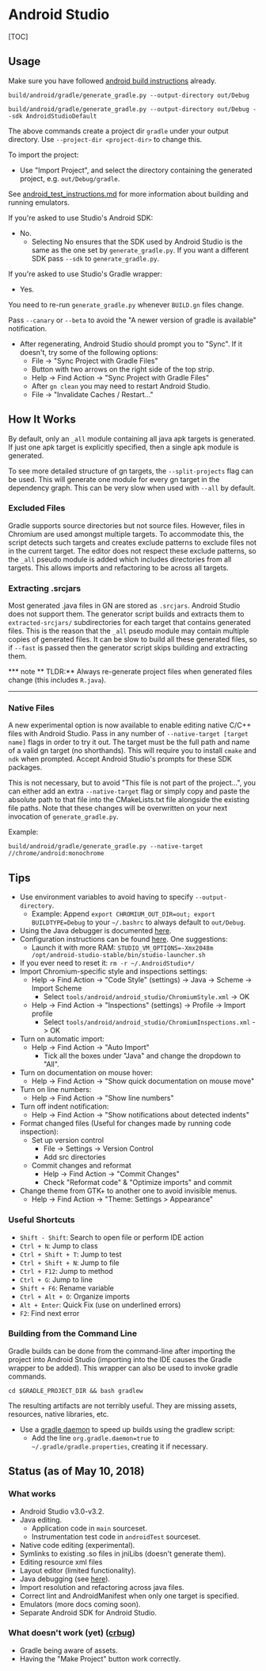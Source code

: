 # Android Studio

[TOC]

## Usage

Make sure you have followed
[android build instructions](android_build_instructions.md) already.

```shell
build/android/gradle/generate_gradle.py --output-directory out/Debug
```

```shell
build/android/gradle/generate_gradle.py --output-directory out/Debug --sdk AndroidStudioDefault
```

The above commands create a project dir `gradle` under your output directory.
Use `--project-dir <project-dir>` to change this.

To import the project:
* Use "Import Project", and select the directory containing the generated
  project, e.g. `out/Debug/gradle`.

See [android_test_instructions.md](android_test_instructions.md#Using-Emulators)
for more information about building and running emulators.

If you're asked to use Studio's Android SDK:
* No.
    * Selecting No ensures that the SDK used by Android Studio is the same as
      the one set by `generate_gradle.py`. If you want a different SDK pass
      `--sdk` to `generate_gradle.py`.

If you're asked to use Studio's Gradle wrapper:
* Yes.

You need to re-run `generate_gradle.py` whenever `BUILD.gn` files change.

Pass `--canary` or `--beta` to avoid the "A newer version of gradle is
available" notification.

* After regenerating, Android Studio should prompt you to "Sync". If it
  doesn't, try some of the following options:
    * File -&gt; "Sync Project with Gradle Files"
    * Button with two arrows on the right side of the top strip.
    * Help -&gt; Find Action -&gt; "Sync Project with Gradle Files"
    * After `gn clean` you may need to restart Android Studio.
    * File -&gt; "Invalidate Caches / Restart..."

## How It Works

By default, only an `_all` module containing all java apk targets is generated.
If just one apk target is explicitly specified, then a single apk module is
generated.

To see more detailed structure of gn targets, the `--split-projects` flag can
be used. This will generate one module for every gn target in the dependency
graph. This can be very slow when used with `--all` by default.

### Excluded Files

Gradle supports source directories but not source files. However, files in
Chromium are used amongst multiple targets. To accommodate this, the script
detects such targets and creates exclude patterns to exclude files not in the
current target. The editor does not respect these exclude patterns, so the
`_all` pseudo module is added which includes directories from all targets. This
allows imports and refactoring to be across all targets.

### Extracting .srcjars

Most generated .java files in GN are stored as `.srcjars`. Android Studio does
not support them. The generator script builds and extracts them to
`extracted-srcjars/` subdirectories for each target that contains generated
files. This is the reason that the `_all` pseudo module may contain multiple
copies of generated files. It can be slow to build all these generated files,
so if `--fast` is passed then the generator script skips building and
extracting them.

*** note
** TLDR:** Always re-generate project files when generated files change (this
includes `R.java`).
***

### Native Files

A new experimental option is now available to enable editing native C/C++ files
with Android Studio. Pass in any number of `--native-target [target name]` flags
in order to try it out. The target must be the full path and name of a valid gn
target (no shorthands). This will require you to install `cmake` and `ndk` when
prompted. Accept Android Studio's prompts for these SDK packages.

This is not necessary, but to avoid "This file is not part of the project...",
you can either add an extra `--native-target` flag or simply copy and paste the
absolute path to that file into the CMakeLists.txt file alongside the existing
file paths. Note that these changes will be overwritten on your next invocation
of `generate_gradle.py`.

Example:

```shell
build/android/gradle/generate_gradle.py --native-target //chrome/android:monochrome
```

## Tips

* Use environment variables to avoid having to specify `--output-directory`.
    * Example: Append `export CHROMIUM_OUT_DIR=out; export BUILDTYPE=Debug` to
      your `~/.bashrc` to always default to `out/Debug`.
* Using the Java debugger is documented [here](android_debugging_instructions.md#android-studio).
* Configuration instructions can be found
  [here](http://tools.android.com/tech-docs/configuration). One suggestions:
    * Launch it with more RAM:
      `STUDIO_VM_OPTIONS=-Xmx2048m /opt/android-studio-stable/bin/studio-launcher.sh`
* If you ever need to reset it: `rm -r ~/.AndroidStudio*/`
* Import Chromium-specific style and inspections settings:
    * Help -&gt; Find Action -&gt; "Code Style" (settings) -&gt; Java -&gt;
      Scheme -&gt; Import Scheme
        * Select `tools/android/android_studio/ChromiumStyle.xml` -&gt; OK
    * Help -&gt; Find Action -&gt; "Inspections" (settings) -&gt;
      Profile -&gt; Import profile
        * Select `tools/android/android_studio/ChromiumInspections.xml` -&gt; OK
* Turn on automatic import:
    * Help -&gt; Find Action -&gt; "Auto Import"
        * Tick all the boxes under "Java" and change the dropdown to "All".
* Turn on documentation on mouse hover:
    * Help -&gt; Find Action -&gt; "Show quick documentation on mouse move"
* Turn on line numbers:
    * Help -&gt; Find Action -&gt; "Show line numbers"
* Turn off indent notification:
    * Help -&gt; Find Action -&gt; "Show notifications about detected indents"
* Format changed files (Useful for changes made by running code inspection):
    * Set up version control
        * File -&gt; Settings -&gt; Version Control
        * Add src directories
    * Commit changes and reformat
        * Help -&gt; Find Action -&gt; "Commit Changes"
        * Check "Reformat code" & "Optimize imports" and commit
* Change theme from GTK+ to another one to avoid invisible menus.
    * Help -&gt; Find Action -&gt; "Theme: Settings > Appearance"

### Useful Shortcuts

* `Shift - Shift`: Search to open file or perform IDE action
* `Ctrl + N`: Jump to class
* `Ctrl + Shift + T`: Jump to test
* `Ctrl + Shift + N`: Jump to file
* `Ctrl + F12`: Jump to method
* `Ctrl + G`: Jump to line
* `Shift + F6`: Rename variable
* `Ctrl + Alt + O`: Organize imports
* `Alt + Enter`: Quick Fix (use on underlined errors)
* `F2`: Find next error

### Building from the Command Line

Gradle builds can be done from the command-line after importing the project
into Android Studio (importing into the IDE causes the Gradle wrapper to be
added). This wrapper can also be used to invoke gradle commands.

    cd $GRADLE_PROJECT_DIR && bash gradlew

The resulting artifacts are not terribly useful. They are missing assets,
resources, native libraries, etc.

* Use a
  [gradle daemon](https://docs.gradle.org/2.14.1/userguide/gradle_daemon.html)
  to speed up builds using the gradlew script:
    * Add the line `org.gradle.daemon=true` to `~/.gradle/gradle.properties`,
      creating it if necessary.

## Status (as of May 10, 2018)

### What works

* Android Studio v3.0-v3.2.
* Java editing.
    * Application code in `main` sourceset.
    * Instrumentation test code in `androidTest` sourceset.
* Native code editing (experimental).
* Symlinks to existing .so files in jniLibs (doesn't generate them).
* Editing resource xml files
* Layout editor (limited functionality).
* Java debugging (see
[here](/docs/android_debugging_instructions.md#Android-Studio)).
* Import resolution and refactoring across java files.
* Correct lint and AndroidManifest when only one target is specified.
* Emulators (more docs coming soon).
* Separate Android SDK for Android Studio.

### What doesn't work (yet) ([crbug](https://bugs.chromium.org/p/chromium/issues/detail?id=620034))

* Gradle being aware of assets.
* Having the "Make Project" button work correctly.
